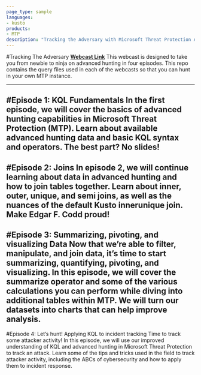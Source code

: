 ```yaml
---
page_type: sample
languages: 
- kusto
products: 
- MTP
description: "Tracking the Adversary with Microsoft Threat Protection Advanced Hunting"
---
```

#Tracking The Adversary
**[Webcast Link](https://techcommunity.microsoft.com/t5/microsoft-threat-protection/webinar-series-unleash-the-hunter-in-you/ba-p/1509232)**
This webcast is designed to take you from newbie to ninja on advanced hunting in four episodes. This repo contains the query files used in each of the webcasts so that you can hunt in your own MTP instance.

---
#Episode 1: KQL Fundamentals
In the first episode, we will cover the basics of advanced hunting capabilities in Microsoft Threat Protection (MTP). Learn about available advanced hunting data and basic KQL syntax and operators. The best part?  No slides!
---
#Episode 2: Joins
In episode 2, we will continue learning about data in advanced hunting and how to join tables together. Learn about inner, outer, unique, and semi joins, as well as the nuances of the default Kusto innerunique join. Make Edgar F. Codd proud!
---
#Episode 3: Summarizing, pivoting, and visualizing Data
Now that we’re able to filter, manipulate, and join data, it’s time to start summarizing, quantifying, pivoting, and visualizing. In this episode, we will cover the summarize operator and some of the various calculations you can perform while diving into additional tables within MTP. We will turn our datasets into charts that can help improve analysis.
---
#Episode 4: Let’s hunt! Applying KQL to incident tracking
Time to track some attacker activity! In this episode, we will use our improved understanding of KQL and advanced hunting in Microsoft Threat Protection to track an attack. Learn some of the tips and tricks used in the field to track attacker activity, including the ABCs of cybersecurity and how to apply them to incident response.
